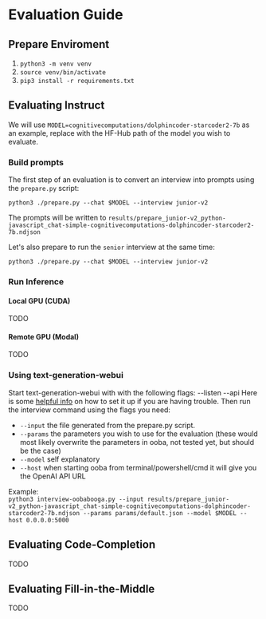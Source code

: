 # Evaluation Guide

## Prepare Enviroment

1. `python3 -m venv venv`
2. `source venv/bin/activate`
3. `pip3 install -r requirements.txt`

## Evaluating Instruct

We will use `MODEL=cognitivecomputations/dolphincoder-starcoder2-7b` as an example, replace with the HF-Hub path of the model you wish to evaluate.

### Build prompts

The first step of an evaluation is to convert an interview into prompts using the `prepare.py` script:

`python3 ./prepare.py --chat $MODEL --interview junior-v2`

The prompts will be written to `results/prepare_junior-v2_python-javascript_chat-simple-cognitivecomputations-dolphincoder-starcoder2-7b.ndjson`

Let's also prepare to run the `senior` interview at the same time:

`python3 ./prepare.py --chat $MODEL --interview junior-v2`

### Run Inference

#### Local GPU (CUDA)

TODO

#### Remote GPU (Modal)

TODO

### Using text-generation-webui

Start text-generation-webui with with the following flags: --listen --api
Here is some [helpful info](https://github.com/oobabooga/text-generation-webui/wiki/12-%E2%80%90-OpenAI-API) on how to set it up if you are having trouble.
Then run the interview command using the flags you need:
- `--input` the file generated from the prepare.py script.
- `--params` the parameters you wish to use for the evaluation (these would most likely overwrite the parameters in ooba, not tested yet, but should be the case)
- `--model` self explanatory
- `--host` when starting ooba from terminal/powershell/cmd it will give you the OpenAI API URL

Example:  
`python3 interview-oobabooga.py --input results/prepare_junior-v2_python-javascript_chat-simple-cognitivecomputations-dolphincoder-starcoder2-7b.ndjson --params params/default.json --model $MODEL --host 0.0.0.0:5000`

## Evaluating Code-Completion

TODO

## Evaluating Fill-in-the-Middle

TODO